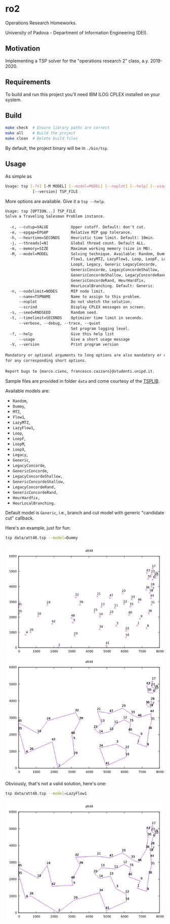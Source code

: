 # ro2

Operations Research Homeworks.

University of Padova - Department of Information Engineering (DEI).

## Motivation

Implementing a TSP solver for the "operations research 2" class, a.y. 2019-2020.

## Requirements

To build and run this project you'll need IBM ILOG CPLEX installed on your system.

## Build

```sh
make check  # Ensure library paths are correct
make all    # Build the project
make clean  # Delete build files
```

By default, the project binary will be in `./bin/tsp`.

## Usage

As simple as

```sh
Usage: tsp [-?V] [-M MODEL] [--model=MODEL] [--noplot] [--help] [--usage]
            [--version] TSP_FILE
```

More options are available. Give it a `tsp --help`.

```txt
Usage: tsp [OPTION...] TSP_FILE
Solve a Traveling Salesman Problem instance.

  -c, --cutup=VALUE          Upper cutoff. Default: don't cut.
  -e, --epgap=EPGAP          Relative MIP gap tolerance.
  -h, --heurtime=SECONDS     Heuristic time limit. Default: 10min.
  -j, --threads[=N]          Global thread count. Default ALL.
  -m, --memory=SIZE          Maximum working memory (size in MB).
  -M, --model=MODEL          Solving technique. Available: Random, Dummy, MTZ,
                             Flow1, LazyMTZ, LazyFlow1, Loop, LoopF, LoopM,
                             LoopX, Legacy, Generic LegacyConcorde,
                             GenericConcorde, LegacyConcordeShallow,
                             GenericConcordeShallow, LegacyConcordeRand,
                             GenericConcordeRand, HeurHardfix,
                             HeurLocalBranching. Default: Generic.
  -n, --nodelimit=NODES      MIP node limit.
      --name=TSPNAME         Name to assign to this problem.
      --noplot               Do not sketch the solution.
      --scrind               Display CPLEX messages on screen.
  -s, --seed=RNDSEED         Random seed.
  -t, --timelimit=SECONDS    Optimizer time limit in seconds.
      --verbose, --debug, --trace, --quiet
                             Set program logging level.
  -?, --help                 Give this help list
      --usage                Give a short usage message
  -V, --version              Print program version

Mandatory or optional arguments to long options are also mandatory or optional
for any corresponding short options.

Report bugs to {marco.cieno, francesco.cazzaro}@studenti.unipd.it.
```

Sample files are provided in folder `data` and come courtesy of the [TSPLIB](http://comopt.ifi.uni-heidelberg.de/software/TSPLIB95/).

Available models are:

- `Random`,
- `Dummy`,
- `MTZ`,
- `Flow1`,
- `LazyMTZ`,
- `LazyFlow1`,
- `Loop`,
- `LoopF`,
- `LoopM`,
- `LoopX`,
- `Legacy`,
- `Generic`,
- `LegacyConcorde`,
- `GenericConcorde`,
- `LegacyConcordeShallow,`
- `GenericConcordeShallow,`
- `LegacyConcordeRand,`
- `GenericConcordeRand,`
- `HeurHardfix,`
- `HeurLocalBranching.`

Default model is `Generic`, i.e., branch and cut model with generic "candidate cut" callback.

Here's an example, just for fun:

```sh
tsp data/att48.tsp --model=Dummy
```

![Instance plot](assets/att48.instance.png)
![Subtours plot](assets/att48.subtour.png)

Obviously, that's not a valid solution, here's one:

```sh
tsp data/att48.tsp --model=LazyFlow1
```

![Solution plot](assets/att48.solved.png)
